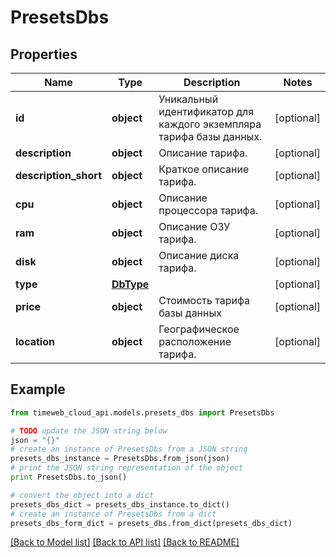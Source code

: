 # PresetsDbs


## Properties
Name | Type | Description | Notes
------------ | ------------- | ------------- | -------------
**id** | **object** | Уникальный идентификатор для каждого экземпляра тарифа базы данных. | [optional] 
**description** | **object** | Описание тарифа. | [optional] 
**description_short** | **object** | Краткое описание тарифа. | [optional] 
**cpu** | **object** | Описание процессора тарифа. | [optional] 
**ram** | **object** | Описание ОЗУ тарифа. | [optional] 
**disk** | **object** | Описание диска тарифа. | [optional] 
**type** | [**DbType**](DbType.md) |  | [optional] 
**price** | **object** | Стоимость тарифа базы данных | [optional] 
**location** | **object** | Географическое расположение тарифа. | [optional] 

## Example

```python
from timeweb_cloud_api.models.presets_dbs import PresetsDbs

# TODO update the JSON string below
json = "{}"
# create an instance of PresetsDbs from a JSON string
presets_dbs_instance = PresetsDbs.from_json(json)
# print the JSON string representation of the object
print PresetsDbs.to_json()

# convert the object into a dict
presets_dbs_dict = presets_dbs_instance.to_dict()
# create an instance of PresetsDbs from a dict
presets_dbs_form_dict = presets_dbs.from_dict(presets_dbs_dict)
```
[[Back to Model list]](../README.md#documentation-for-models) [[Back to API list]](../README.md#documentation-for-api-endpoints) [[Back to README]](../README.md)


